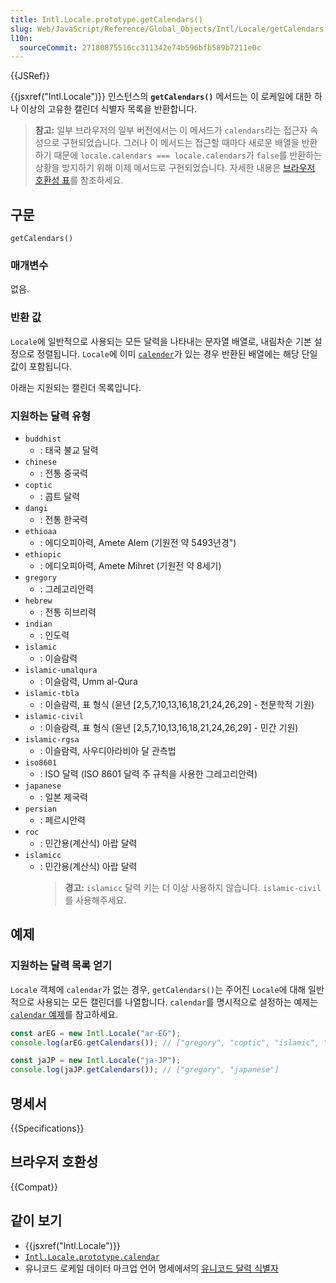 ```yaml
---
title: Intl.Locale.prototype.getCalendars()
slug: Web/JavaScript/Reference/Global_Objects/Intl/Locale/getCalendars
l10n:
  sourceCommit: 27180875516cc311342e74b596bfb589b7211e0c
---
```


{{JSRef}}

{{jsxref("Intl.Locale")}} 인스턴스의 **`getCalendars()`** 메서드는 이 로케일에 대한 하나 이상의 고유한 캘린더 식별자 목록을 반환합니다.

> **참고:** 일부 브라우저의 일부 버전에서는 이 메서드가 `calendars`라는 접근자 속성으로 구현되었습니다. 그러나 이 메서드는 접근할 때마다 새로운 배열을 반환하기 때문에 `locale.calendars === locale.calendars`가 `false`를 반환하는 상황을 방지하기 위해 이제 메서드로 구현되었습니다. 자세한 내용은 [브라우저 호환성 표](#브라우저_호환성)를 참조하세요.

## 구문

```js-nolint
getCalendars()
```

### 매개변수

없음.

### 반환 값

`Locale`에 일반적으로 사용되는 모든 달력을 나타내는 문자열 배열로, 내림차순 기본 설정으로 정렬됩니다. `Locale`에 이미 [`calender`](/ko/docs/Web/JavaScript/Reference/Global_Objects/Intl/Locale/calendar)가 있는 경우 반환된 배열에는 해당 단일 값이 포함됩니다.

아래는 지원되는 캘린더 목록입니다.

### 지원하는 달력 유형

- `buddhist`
  - : 태국 불교 달력
- `chinese`
  - : 전통 중국력
- `coptic`
  - : 콥트 달력
- `dangi`
  - : 전통 한국력
- `ethioaa`
  - : 에디오피아력, Amete Alem (기원전 약 5493년경")
- `ethiopic`
  - : 에디오피아력, Amete Mihret (기원전 약 8세기)
- `gregory`
  - : 그레고리안력
- `hebrew`
  - : 전통 히브리력
- `indian`
  - : 인도력
- `islamic`
  - : 이슬람력
- `islamic-umalqura`
  - : 이슬람력, Umm al-Qura
- `islamic-tbla`
  - : 이슬람력, 표 형식 (윤년 [2,5,7,10,13,16,18,21,24,26,29] - 천문학적 기원)
- `islamic-civil`
  - : 이슬람력, 표 형식 (윤년 [2,5,7,10,13,16,18,21,24,26,29] - 민간 기원)
- `islamic-rgsa`
  - : 이슬람력, 사우디아라비아 달 관측법
- `iso8601`
  - : ISO 달력 (ISO 8601 달력 주 규칙을 사용한 그레고리안력)
- `japanese`
  - : 일본 제국력
- `persian`
  - : 페르시안력
- `roc`
  - : 민간용(계산식) 아랍 달력
- `islamicc`
  - : 민간용(계산식) 아랍 달력
    > **경고:** `islamicc` 달력 키는 더 이상 사용하지 않습니다. `islamic-civil`를 사용해주세요.

## 예제

### 지원하는 달력 목록 얻기

`Locale` 객체에 `calendar`가 없는 경우, `getCalendars()`는 주어진 `Locale`에 대해 일반적으로 사용되는 모든 캘린더를 나열합니다. `calendar`를 명시적으로 설정하는 예제는 [`calendar` 예제](/ko/docs/Web/JavaScript/Reference/Global_Objects/Intl/Locale/calendar#예제)를 참고하세요.

```js
const arEG = new Intl.Locale("ar-EG");
console.log(arEG.getCalendars()); // ["gregory", "coptic", "islamic", "islamic-civil", "islamic-tbla"]
```

```js
const jaJP = new Intl.Locale("ja-JP");
console.log(jaJP.getCalendars()); // ["gregory", "japanese"]
```

## 명세서

{{Specifications}}

## 브라우저 호환성

{{Compat}}

## 같이 보기

- {{jsxref("Intl.Locale")}}
- [`Intl.Locale.prototype.calendar`](/ko/docs/Web/JavaScript/Reference/Global_Objects/Intl/Locale/calendar)
- 유니코드 로케일 데이터 마크업 언어 명세에서의 [유니코드 달력 식별자](https://www.unicode.org/reports/tr35/#UnicodeCalendarIdentifier)
